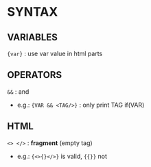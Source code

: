 # SYNTAX

## VARIABLES
`{var}` : use var value in html parts  

## OPERATORS
`&&` : and  
*	e.g.: `{VAR && <TAG/>}` : only print TAG if(VAR)  

## HTML
`<> </>` : **fragment** (empty tag)  
*	e.g.: `{<>{}</>}` is valid, `{{}}` not  